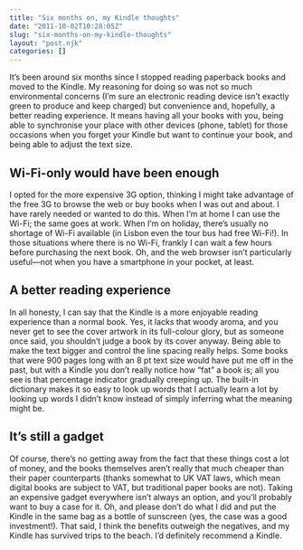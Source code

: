 ```yaml
---
title: "Six months on, my Kindle thoughts"
date: "2011-10-02T10:28:05Z"
slug: "six-months-on-my-kindle-thoughts"
layout: "post.njk"
categories: []
---
```


It’s been around six months since I stopped reading paperback books and moved to the Kindle. My reasoning for doing so was not so much environmental concerns (I’m sure an electronic reading device isn’t exactly green to produce and keep charged) but convenience and, hopefully, a better reading experience. It means having all your books with you, being able to synchronise your place with other devices (phone, tablet) for those occasions when you forget your Kindle but want to continue your book, and being able to adjust the text size.

## Wi-Fi-only would have been enough

I opted for the more expensive 3G option, thinking I might take advantage of the free 3G to browse the web or buy books when I was out and about. I have rarely needed or wanted to do this. When I’m at home I can use the Wi-Fi; the same goes at work. When I’m on holiday, there’s usually no shortage of Wi-Fi available (in Lisbon even the tour bus had free Wi-Fi!). In those situations where there is no Wi-Fi, frankly I can wait a few hours before purchasing the next book. Oh, and the web browser isn’t particularly useful—not when you have a smartphone in your pocket, at least.

## A better reading experience

In all honesty, I can say that the Kindle is a more enjoyable reading experience than a normal book. Yes, it lacks that woody aroma, and you never get to see the cover artwork in its full-colour glory, but as someone once said, you shouldn’t judge a book by its cover anyway. Being able to make the text bigger and control the line spacing really helps. Some books that were 900 pages long with an 8 pt text size would have put me off in the past, but with a Kindle you don’t really notice how “fat” a book is; all you see is that percentage indicator gradually creeping up. The built-in dictionary makes it so easy to look up words that I actually learn a lot by looking up words I didn’t know instead of simply inferring what the meaning might be.

## It’s still a gadget

Of course, there’s no getting away from the fact that these things cost a lot of money, and the books themselves aren’t really that much cheaper than their paper counterparts (thanks somewhat to UK VAT laws, which mean digital books are subject to VAT, but traditional paper books are not). Taking an expensive gadget everywhere isn’t always an option, and you’ll probably want to buy a case for it. Oh, and please don’t do what I did and put the Kindle in the same bag as a bottle of sunscreen (yes, the case was a good investment!). That said, I think the benefits outweigh the negatives, and my Kindle has survived trips to the beach. I’d definitely recommend a Kindle.